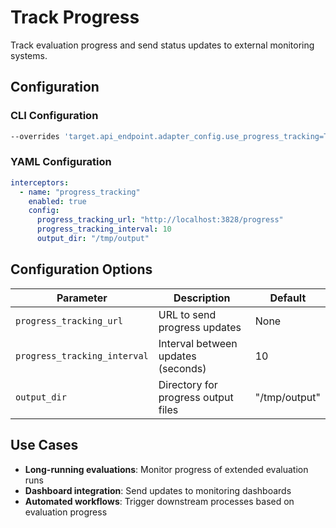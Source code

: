 # Track Progress

Track evaluation progress and send status updates to external monitoring systems.

## Configuration

### CLI Configuration
```bash
--overrides 'target.api_endpoint.adapter_config.use_progress_tracking=True,target.api_endpoint.adapter_config.progress_tracking_url=http://localhost:3828/progress'
```

### YAML Configuration
```yaml
interceptors:
  - name: "progress_tracking"
    enabled: true
    config:
      progress_tracking_url: "http://localhost:3828/progress"
      progress_tracking_interval: 10
      output_dir: "/tmp/output"
```

## Configuration Options

| Parameter | Description | Default |
|-----------|-------------|---------|
| `progress_tracking_url` | URL to send progress updates | None |
| `progress_tracking_interval` | Interval between updates (seconds) | 10 |
| `output_dir` | Directory for progress output files | "/tmp/output" |

## Use Cases

- **Long-running evaluations**: Monitor progress of extended evaluation runs
- **Dashboard integration**: Send updates to monitoring dashboards
- **Automated workflows**: Trigger downstream processes based on evaluation progress
